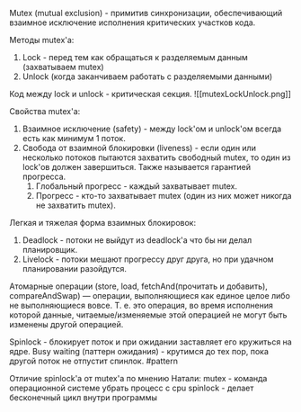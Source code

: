 Mutex (mutual exclusion) - примитив синхронизации, обеспечивающий взаимное исключение исполнения критических участков кода.

Методы mutex'a:
1. Lock - перед тем как обращаться к разделяемым данным (захватываем mutex)
2. Unlock (когда заканчиваем работать с разделяемыми данными)

Код между lock и unlock - критическая секция.
![[mutexLockUnlock.png]]

Свойства mutex'a:
1. Взаимное исключение (safety) - между lock'ом и unlock'ом всегда есть как минимум 1 поток.
2. Свобода от взаимной блокировки (liveness) - если один или несколько потоков пытаются захватить свободный mutex, то один из lock'ов должен завершиться. Также называется гарантией прогресса.
	1. Глобальный прогресс - каждый захватывает mutex.
	2. Прогресс - кто-то захватывает mutex (один из них может никогда не захватить mutex).

Легкая и тяжелая форма взаимных блокировок:
1. Deadlock - потоки не выйдут из deadlock'a что бы ни делал планировщик.
2. Livelock - потоки мешают прогрессу друг друга, но при удачном планировании разойдутся.

Атомарные операции (store, load, fetchAnd(прочитать и добавить), compareAndSwap) — операции, выполняющиеся как единое целое либо не выполняющиеся вовсе. Т. е. это операция, во время исполнения которой данные, читаемые/изменяемые этой операцией не могут быть изменены другой операцией.

Spinlock - блокирует поток и при ожидании заставляет его кружиться на ядре.
Busy waiting (паттерн ожидания) - крутимся до тех пор, пока другой поток не отпустит спинлок. #pattern

Отличие spinlock'a от mutex'a по мнению Натали:
	mutex - команда операционной системе убрать процесс с cpu
	spinlock - делает бесконечный цикл внутри программы